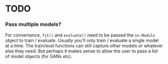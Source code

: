 # TODO

### Pass multiple models?

For convenience, `fit()` and `evaluate()` need to be passed the `nn.Module` object to train / evaluate. Usually you'll only train / evaluate a single model at a time. The train/eval functions can still capture other models or whatever else they need. But perhaps it makes sense to allow the user to pass a list of model objects (for GANs etc).
